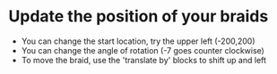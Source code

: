 # Update the position of your braids

- You can change the start location, try the upper left (-200,200)
- You can change the angle of rotation (-7 goes counter clockwise)
- To move the braid, use the &#39;translate by&#39; blocks to shift up and left
